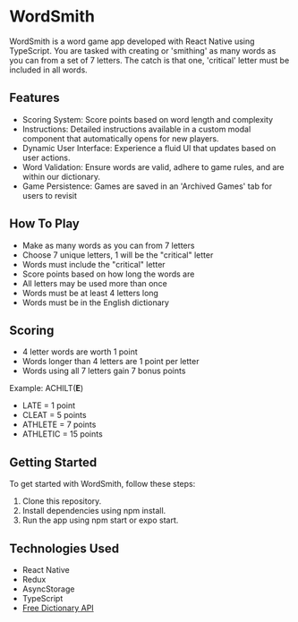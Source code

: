 # WordSmith
WordSmith is a word game app developed with React Native using TypeScript. You are tasked with creating or 'smithing' as many words as you can from a set of 7 letters. The catch is that one, 'critical' letter must be included in all words.

## Features
- Scoring System: Score points based on word length and complexity
- Instructions: Detailed instructions available in a custom modal component that automatically opens for new players.
- Dynamic User Interface: Experience a fluid UI that updates based on user actions.
- Word Validation: Ensure words are valid, adhere to game rules, and are within our dictionary.
- Game Persistence: Games are saved in an 'Archived Games' tab for users to revisit

## How To Play
- Make as many words as you can from 7 letters
- Choose 7 unique letters, 1 will be the "critical" letter
- Words must include the "critical" letter
- Score points based on how long the words are
- All letters may be used more than once
- Words must be at least 4 letters long
- Words must be in the English dictionary

## Scoring
- 4 letter words are worth 1 point
- Words longer than 4 letters are 1 point per letter
- Words using all 7 letters gain 7 bonus points

Example: ACHILT(**E**)
- LATE = 1 point
- CLEAT = 5 points
- ATHLETE = 7 points
- ATHLETIC = 15 points

## Getting Started
To get started with WordSmith, follow these steps:
1. Clone this repository.
2. Install dependencies using npm install.
3. Run the app using npm start or expo start.

## Technologies Used
- React Native
- Redux
- AsyncStorage
- TypeScript
- [Free Dictionary API](https://dictionaryapi.dev/)
